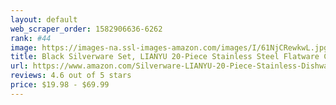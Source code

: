 ```yaml
---
layout: default 
﻿web_scraper_order: 1582906636-6262
rank: #44
image: https://images-na.ssl-images-amazon.com/images/I/61NjCRewkwL.jpg
title: Black Silverware Set, LIANYU 20-Piece Stainless Steel Flatware Cutlery Set for 4, Mirror Finish,…
url: https://www.amazon.com/Silverware-LIANYU-20-Piece-Stainless-Dishwasher/dp/B07CYHBMJ3/ref=zg_mw_home-garden_44?_encoding=UTF8&psc=1&refRID=ST1XDMS4R2TXQERQ5ZH2
reviews: 4.6 out of 5 stars
price: $19.98 - $69.99
---
```

